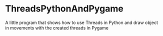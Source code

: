 # ThreadsPythonAndPygame
A little program that shows how to use Threads in Python and draw object in movements with the created threads in Pygame

